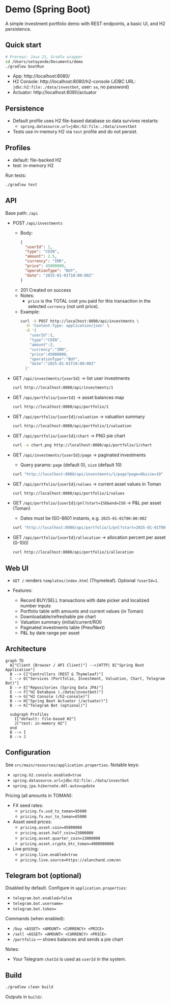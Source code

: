 # Demo (Spring Boot)

A simple investment portfolio demo with REST endpoints, a basic UI, and H2 persistence.

## Quick start

```bash
# Prereqs: Java 21, Gradle wrapper
cd /Users/setayande/Documents/demo
./gradlew bootRun
```

- App: http://localhost:8080/
- H2 Console: http://localhost:8080/h2-console (JDBC URL: `jdbc:h2:file:./data/investbot`, user: `sa`, no password)
- Actuator: http://localhost:8080/actuator

## Persistence

- Default profile uses H2 file-based database so data survives restarts:
  - `spring.datasource.url=jdbc:h2:file:./data/investbot`
- Tests use in-memory H2 via `test` profile and do not persist.

## Profiles

- default: file-backed H2
- test: in-memory H2

Run tests:

```bash
./gradlew test
```

## API

Base path: `/api`

- POST `/api/investments`

  - Body:
    ```json
    {
      "userId": 1,
      "type": "COIN",
      "amount": 2.5,
      "currency": "IRR",
      "price": 45000000,
      "operationType": "BUY",
      "date": "2025-01-01T10:00:00Z"
    }
    ```
  - 201 Created on success
  - Notes:
    - `price` is the TOTAL cost you paid for this transaction in the selected `currency` (not unit price).
  - Example:
    ```bash
    curl -X POST http://localhost:8080/api/investments \
      -H 'Content-Type: application/json' \
      -d '{
        "userId":1,
        "type":"COIN",
        "amount":2,
        "currency":"IRR",
        "price":45000000,
        "operationType":"BUY",
        "date":"2025-01-01T10:00:00Z"
      }'
    ```

- GET `/api/investments/{userId}` → list user investments
  ```bash
  curl http://localhost:8080/api/investments/1
  ```
- GET `/api/portfolio/{userId}` → asset balances map
  ```bash
  curl http://localhost:8080/api/portfolio/1
  ```
- GET `/api/portfolio/{userId}/valuation` → valuation summary
  ```bash
  curl http://localhost:8080/api/portfolio/1/valuation
  ```
- GET `/api/portfolio/{userId}/chart` → PNG pie chart

  ```bash
  curl -o chart.png http://localhost:8080/api/portfolio/1/chart
  ```

- GET `/api/investments/{userId}/page` → paginated investments

  - Query params: `page` (default 0), `size` (default 10)

  ```bash
  curl "http://localhost:8080/api/investments/1/page?page=0&size=10"
  ```

- GET `/api/portfolio/{userId}/values` → current asset values in Toman

  ```bash
  curl http://localhost:8080/api/portfolio/1/values
  ```

- GET `/api/portfolio/{userId}/pnl?start=ISO&end=ISO` → P&L per asset (Toman)

  - Dates must be ISO-8601 instants, e.g. `2025-01-01T00:00:00Z`

  ```bash
  curl "http://localhost:8080/api/portfolio/1/pnl?start=2025-01-01T00:00:00Z&end=2025-02-01T00:00:00Z"
  ```

- GET `/api/portfolio/{userId}/allocation` → allocation percent per asset (0-100)
  ```bash
  curl http://localhost:8080/api/portfolio/1/allocation
  ```

## Web UI

- `GET /` renders `templates/index.html` (Thymeleaf). Optional `?userId=1`.

- Features:
  - Record BUY/SELL transactions with date picker and localized number inputs
  - Portfolio table with amounts and current values (in Toman)
  - Downloadable/refreshable pie chart
  - Valuation summary (initial/current/ROI)
  - Paginated investments table (Prev/Next)
  - P&L by date range per asset

## Architecture

```mermaid
graph TD
  A["Client (Browser / API Client)"] -->|HTTP| B["Spring Boot Application"]
  B --> C["Controllers (REST & Thymeleaf)"]
  C --> D["Services (Portfolio, Investment, Valuation, Chart, Telegram Bot)"]
  D --> E["Repositories (Spring Data JPA)"]
  E --> F["H2 Database (./data/investbot)"]
  B --> G["H2 Console (/h2-console)"]
  B --> H["Spring Boot Actuator (/actuator)"]
  B --> K["Telegram Bot (optional)"]

  subgraph Profiles
    I["default: file-based H2"]
    J["test: in-memory H2"]
  end
  B --> I
  B --> J
```

## Configuration

See `src/main/resources/application.properties`. Notable keys:

- `spring.h2.console.enabled=true`
- `spring.datasource.url=jdbc:h2:file:./data/investbot`
- `spring.jpa.hibernate.ddl-auto=update`

Pricing (all amounts in TOMAN):

- FX seed rates:
  - `pricing.fx.usd_to_toman=95000`
  - `pricing.fx.eur_to_toman=65000`
- Asset seed prices:
  - `pricing.asset.coin=45000000`
  - `pricing.asset.half_coin=23000000`
  - `pricing.asset.quarter_coin=13000000`
  - `pricing.asset.crypto_btc_toman=4000000000`
- Live pricing:
  - `pricing.live.enabled=true`
  - `pricing.live.source=https://alanchand.com/en`

## Telegram bot (optional)

Disabled by default. Configure in `application.properties`:

- `telegram.bot.enabled=false`
- `telegram.bot.username=`
- `telegram.bot.token=`

Commands (when enabled):

- `/buy <ASSET> <AMOUNT> <CURRENCY> <PRICE>`
- `/sell <ASSET> <AMOUNT> <CURRENCY> <PRICE>`
- `/portfolio` — shows balances and sends a pie chart

Notes:

- Your Telegram `chatId` is used as `userId` in the system.

## Build

```bash
./gradlew clean build
```

Outputs in `build/`.
